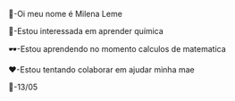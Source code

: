 :lipstick:-Oi meu nome é Milena Leme

:high_heel:-Estou interessada em aprender química 

:dark_sunglasses:-Estou aprendendo no momento calculos de matematica

:hearts:-Estou tentando colaborar em ajudar minha mae

:crown:-13/05

